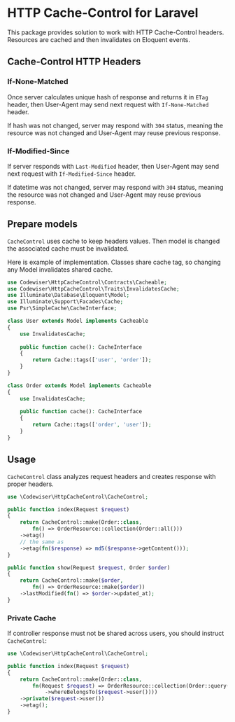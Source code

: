 # HTTP Cache-Control for Laravel

This package provides solution to work with HTTP Cache-Control headers. Resources are cached and then invalidates on Eloquent events.

## Cache-Control HTTP Headers

### If-None-Matched

Once server calculates unique hash of response and returns it in `ETag` header, then User-Agent may send next request with `If-None-Matched` header.

If hash was not changed, server may respond with `304` status, meaning the resource was not changed and User-Agent may reuse previous response.

### If-Modified-Since

If server responds with `Last-Modified` header, then User-Agent may send next request with `If-Modified-Since` header.

If datetime was not changed, server may respond with `304` status, meaning the resource was not changed and User-Agent may reuse previous response.

## Prepare models

`CacheControl` uses cache to keep headers values. Then model is 
changed the associated cache must be invalidated.

Here is example of implementation. Classes share cache tag, so changing any 
Model invalidates shared cache.

```php
use Codewiser\HttpCacheControl\Contracts\Cacheable;
use Codewiser\HttpCacheControl\Traits\InvalidatesCache;
use Illuminate\Database\Eloquent\Model;
use Illuminate\Support\Facades\Cache;
use Psr\SimpleCache\CacheInterface;

class User extends Model implements Cacheable
{
    use InvalidatesCache;
    
    public function cache(): CacheInterface
    {
        return Cache::tags(['user', 'order']);
    }
}

class Order extends Model implements Cacheable
{
    use InvalidatesCache;
    
    public function cache(): CacheInterface
    {
        return Cache::tags(['order', 'user']);
    }
}
```

## Usage

`CacheControl` class analyzes request headers and creates response with proper headers.

```php
use \Codewiser\HttpCacheControl\CacheControl;

public function index(Request $request)
{
    return CacheControl::make(Order::class, 
        fn() => OrderResource::collection(Order::all()))
    ->etag()
    // the same as
    ->etag(fn($response) => md5($response->getContent()));
}

public function show(Request $request, Order $order)
{
    return CacheControl::make($order, 
        fn() => OrderResource::make($order))
    ->lastModified(fn() => $order->updated_at);
}
```

### Private Cache

If controller response must not be shared across users, you should instruct `CacheControl`:

```php
use \Codewiser\HttpCacheControl\CacheControl;

public function index(Request $request)
{
    return CacheControl::make(Order::class, 
        fn(Request $request) => OrderResource::collection(Order::query()
            ->whereBelongsTo($request->user())))
    ->private($request->user())
    ->etag();
}
```

